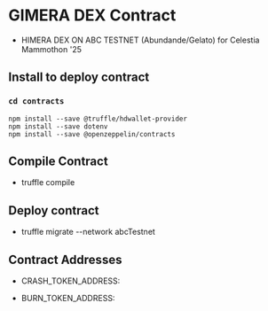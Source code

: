 # GIMERA DEX Contract

- HIMERA DEX ON ABC TESTNET (Abundande/Gelato) for Celestia Mammothon '25

## Install to deploy contract

### `cd contracts`

```
npm install --save @truffle/hdwallet-provider
npm install --save dotenv
npm install --save @openzeppelin/contracts
```

## Compile Contract

- truffle compile

## Deploy contract

- truffle migrate --network abcTestnet

## Contract Addresses

- CRASH_TOKEN_ADDRESS:

- BURN_TOKEN_ADDRESS:
